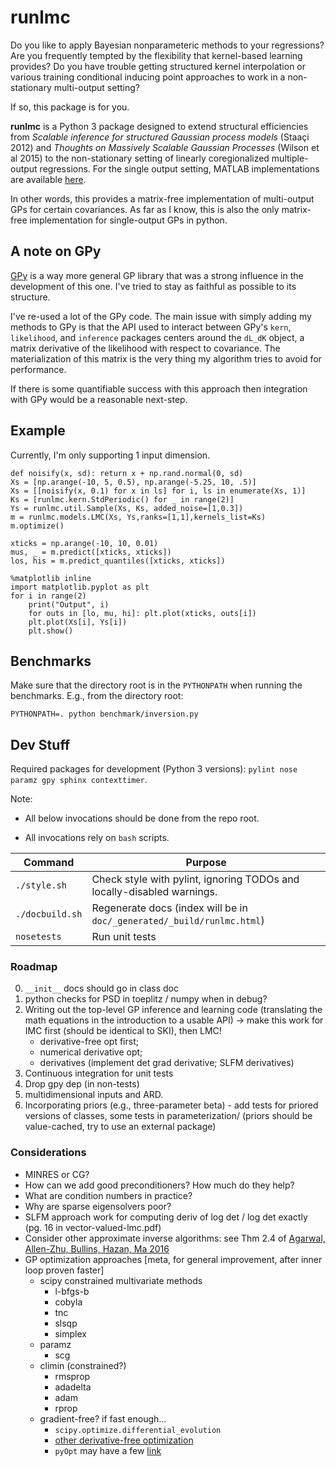# runlmc

Do you like to apply Bayesian nonparameteric methods to your regressions? Are you frequently tempted by the flexibility that kernel-based learning provides? Do you have trouble getting structured kernel interpolation or various training conditional inducing point approaches to work in a non-stationary multi-output setting?

If so, this package is for you.

**runlmc** is a Python 3 package designed to extend structural efficiencies from _Scalable inference for structured Gaussian process models_ (Staaçi 2012) and _Thoughts on Massively Scalable Gaussian Processes_ (Wilson et al 2015) to the non-stationary setting of linearly coregionalized multiple-output regressions. For the single output setting, MATLAB implementations are available [here](http://www.gaussianprocess.org/gpml/code/matlab/doc/).

In other words, this provides a matrix-free implementation of multi-output GPs for certain covariances. As far as I know, this is also the only matrix-free implementation for single-output GPs in python.

## A note on GPy

[GPy](https://github.com/SheffieldML/GPy) is a way more general GP library that was a strong influence in the development of this one. I've tried to stay as faithful as possible to its structure.

I've re-used a lot of the GPy code. The main issue with simply adding my methods to GPy is that the API used to interact between GPy's `kern`, `likelihood`, and `inference` packages centers around the `dL_dK` object, a matrix derivative of the likelihood with respect to covariance. The materialization of this matrix is the very thing my algorithm tries to avoid for performance.

If there is some quantifiable success with this approach then integration with GPy would be a reasonable next-step.

## Example

Currently, I'm only supporting 1 input dimension.

    def noisify(x, sd): return x + np.rand.normal(0, sd)
    Xs = [np.arange(-10, 5, 0.5), np.arange(-5.25, 10, .5)]
    Xs = [[noisify(x, 0.1) for x in ls] for i, ls in enumerate(Xs, 1)]
    Ks = [runlmc.kern.StdPeriodic() for _ in range(2)]
    Ys = runlmc.util.Sample(Xs, Ks, added_noise=[1,0.3])
    m = runlmc.models.LMC(Xs, Ys,ranks=[1,1],kernels_list=Ks)
    m.optimize()
    
    xticks = np.arange(-10, 10, 0.01)
    mus, _ = m.predict([xticks, xticks])
    los, his = m.predict_quantiles([xticks, xticks])
    
    %matplotlib inline
    import matplotlib.pyplot as plt
    for i in range(2)
        print("Output", i)
        for outs in [lo, mu, hi]: plt.plot(xticks, outs[i])
        plt.plot(Xs[i], Ys[i])
        plt.show()
        
## Benchmarks

Make sure that the directory root is in the `PYTHONPATH` when running the benchmarks. E.g., from the directory root:

    PYTHONPATH=. python benchmark/inversion.py
        
## Dev Stuff

Required packages for development (Python 3 versions): `pylint nose paramz gpy sphinx contexttimer`.

Note:

 * All below invocations should be done from the repo root.
 
 * All invocations rely on `bash` scripts.
 
| Command           | Purpose  |
| ----------------- | -------- |
| `./style.sh`      | Check style with pylint, ignoring TODOs and locally-disabled warnings. |
| `./docbuild.sh`   | Regenerate docs (index will be in `doc/_generated/_build/runlmc.html`) |
| `nosetests`       | Run unit tests |

### Roadmap

0. `__init__` docs should go in class doc
0. python checks for PSD in toeplitz / numpy when in debug?
0. Writing out the top-level GP inference and learning code (translating the math equations in the introduction to a usable API) -> make this work for IMC first (should be identical to SKI), then LMC!
    * derivative-free opt first;
    * numerical derivative opt;
    * derivatives (implement det grad derivative; SLFM derivatives)
0. Continuous integration for unit tests
0. Drop gpy dep (in non-tests)
0. multidimensional inputs and ARD.
0. Incorporating priors (e.g., three-parameter beta) - add tests for priored versions of classes, some tests in parameterization/ (priors should be value-cached, try to use an external package)

### Considerations

* MINRES or CG?
* How can we add good preconditioners? How much do they help?
* What are condition numbers in practice?
* Why are sparse eigensolvers poor?
* SLFM approach work for computing deriv of log det / log det exactly (pg. 16 in vector-valued-lmc.pdf)
* Consider other approximate inverse algorithms: see Thm 2.4 of [Agarwal, Allen-Zhu, Bullins, Hazan, Ma 2016](https://arxiv.org/abs/1611.01146)
* GP optimization approaches [meta, for general improvement, after inner loop proven faster]
    * scipy constrained multivariate methods
        * l-bfgs-b
        * cobyla
        * tnc
        * slsqp
        * simplex
    * paramz
        * scg
    * climin (constrained?)
        * rmsprop
        * adadelta
        * adam
        * rprop
    * gradient-free? if fast enough...
        * `scipy.optimize.differential_evolution`
        * [other derivative-free optimization](https://en.wikipedia.org/wiki/Derivative-free_optimization)
        * `pyOpt` may have a few [link](http://www.pyopt.org/reference/optimizers.html)
